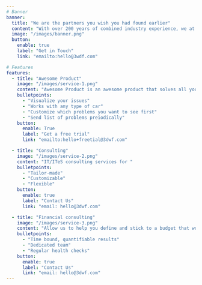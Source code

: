 ```yaml
---
# Banner
banner:
  title: "We are the partners you wish you had found earlier"
  content: "With over 200 years of combined industry experience, we at 3DWF are committed to efficiently deliver the highest quality product and services"
  image: "/images/banner.png"
  button:
    enable: true
    label: "Get in Touch"
    link: "emailto:hello@3wdf.com"

# Features
features:
  - title: "Awesome Product"
    image: "/images/service-1.png"
    content: "Awesome Product is an awesome product that solves all your problems"
    bulletpoints:
      - "Visualize your issues"
      - "Works with any type of car"
      - "Customize which problems you want to see first"
      - "Send list of problems preiodically"
    button:
      enable: True
      label: "Get a free trial"
      link: "emailto:hello+freetial@3dwf.com"

  - title: "Consulting"
    image: "/images/service-2.png"
    content: "IT/ITeS consulting services for "
    bulletpoints:
      - "Tailor-made"
      - "Customizable"
      - "Flexible"
    button:
      enable: true
      label: "Contact Us"
      link: "email: hello@3dwf.com"

  - title: "Financial consulting"
    image: "/images/service-3.png"
    content: "Allow us to help you define and stick to a budget that works for your company"
    bulletpoints:
      - "Time bound, quantifiable results"
      - "Dedicated team"
      - "Regular health checks"
    button:
      enable: true
      label: "Contact Us"
      link: "email: hello@3dwf.com"
---
```

